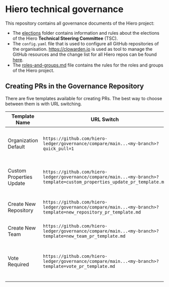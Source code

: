 # Hiero technical governance

This repository contains all governance documents of the Hiero project:

- The [elections](elections) folder contains information and rules about the elections of the Hiero **Technical Steering Committee** (TSC).
- The `config.yaml` file that is used to configure all GitHub repositories of the organisation.
  https://clowarden.io is used as tool to manage the GitHub resources and the change list for all Hiero repos can be found [here](https://clowarden.io/audit/?organization=LFDT-Hiero).
- The [roles-and-groups.md](roles-and-groups.md) file contains the rules for the roles and groups of the Hiero project.

## Creating PRs in the Governance Repository

There are five templates available for creating PRs. The best way to choose between them is with URL switching.

| Template Name            | URL Switch                                                                                                               | Description                                          |
|--------------------------|--------------------------------------------------------------------------------------------------------------------------|------------------------------------------------------|
| Organization Default     | `https://github.com/hiero-ledger/governance/compare/main...<my-branch>?quick_pull=1`                                     | Default template for PRs in Hiero-Ledger             |
| Custom Properties Update | `https://github.com/hiero-ledger/governance/compare/main...<my-branch>?template=custom_properties_update_pr_template.md` | Use when modifying custom properties file            |
| Create New Repository    | `https://github.com/hiero-ledger/governance/compare/main...<my-branch>?template=new_repository_pr_template.md`           | Use when creating a new repository                   |
| Create New Team          | `https://github.com/hiero-ledger/governance/compare/main...<my-branch>?template=new_team_pr_template.md`                 | Use when creating a new team                         |
| Vote Required            | `https://github.com/hiero-ledger/governance/compare/main...<my-branch>?template=vote_pr_template.md`                     | Use when adding new members or changing member roles |
